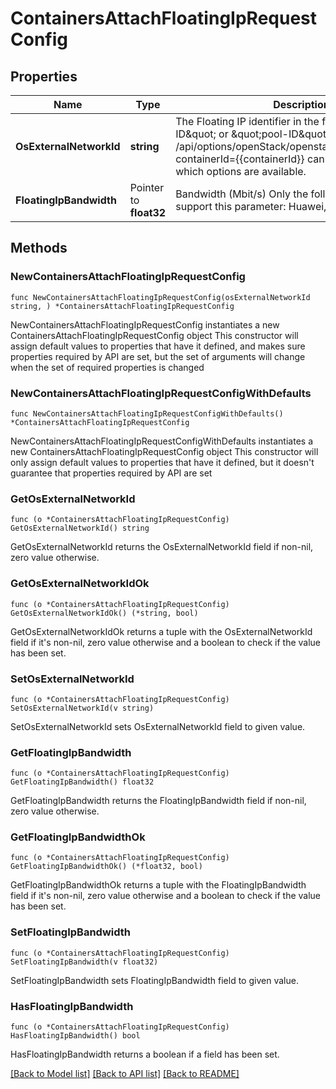 # ContainersAttachFloatingIpRequestConfig

## Properties

Name | Type | Description | Notes
------------ | ------------- | ------------- | -------------
**OsExternalNetworkId** | **string** | The Floating IP identifier in the format: \&quot;ip-ID\&quot; or \&quot;pool-ID\&quot;.  The Options API /api/options/openStack/openstackFloatingIpOptions?containerId&#x3D;{{containerId}} can be used to see which options are available.  | 
**FloatingIpBandwidth** | Pointer to **float32** | Bandwidth (Mbit/s) Only the following cloud types support this parameter: Huawei, OpenTelekom  | [optional] 

## Methods

### NewContainersAttachFloatingIpRequestConfig

`func NewContainersAttachFloatingIpRequestConfig(osExternalNetworkId string, ) *ContainersAttachFloatingIpRequestConfig`

NewContainersAttachFloatingIpRequestConfig instantiates a new ContainersAttachFloatingIpRequestConfig object
This constructor will assign default values to properties that have it defined,
and makes sure properties required by API are set, but the set of arguments
will change when the set of required properties is changed

### NewContainersAttachFloatingIpRequestConfigWithDefaults

`func NewContainersAttachFloatingIpRequestConfigWithDefaults() *ContainersAttachFloatingIpRequestConfig`

NewContainersAttachFloatingIpRequestConfigWithDefaults instantiates a new ContainersAttachFloatingIpRequestConfig object
This constructor will only assign default values to properties that have it defined,
but it doesn't guarantee that properties required by API are set

### GetOsExternalNetworkId

`func (o *ContainersAttachFloatingIpRequestConfig) GetOsExternalNetworkId() string`

GetOsExternalNetworkId returns the OsExternalNetworkId field if non-nil, zero value otherwise.

### GetOsExternalNetworkIdOk

`func (o *ContainersAttachFloatingIpRequestConfig) GetOsExternalNetworkIdOk() (*string, bool)`

GetOsExternalNetworkIdOk returns a tuple with the OsExternalNetworkId field if it's non-nil, zero value otherwise
and a boolean to check if the value has been set.

### SetOsExternalNetworkId

`func (o *ContainersAttachFloatingIpRequestConfig) SetOsExternalNetworkId(v string)`

SetOsExternalNetworkId sets OsExternalNetworkId field to given value.


### GetFloatingIpBandwidth

`func (o *ContainersAttachFloatingIpRequestConfig) GetFloatingIpBandwidth() float32`

GetFloatingIpBandwidth returns the FloatingIpBandwidth field if non-nil, zero value otherwise.

### GetFloatingIpBandwidthOk

`func (o *ContainersAttachFloatingIpRequestConfig) GetFloatingIpBandwidthOk() (*float32, bool)`

GetFloatingIpBandwidthOk returns a tuple with the FloatingIpBandwidth field if it's non-nil, zero value otherwise
and a boolean to check if the value has been set.

### SetFloatingIpBandwidth

`func (o *ContainersAttachFloatingIpRequestConfig) SetFloatingIpBandwidth(v float32)`

SetFloatingIpBandwidth sets FloatingIpBandwidth field to given value.

### HasFloatingIpBandwidth

`func (o *ContainersAttachFloatingIpRequestConfig) HasFloatingIpBandwidth() bool`

HasFloatingIpBandwidth returns a boolean if a field has been set.


[[Back to Model list]](../README.md#documentation-for-models) [[Back to API list]](../README.md#documentation-for-api-endpoints) [[Back to README]](../README.md)


